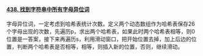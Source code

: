 #### [438. 找到字符串中所有字母异位词](https://leetcode.cn/problems/find-all-anagrams-in-a-string/)

字母异位词，一定考虑到哈希表统计次数。定义两个动态数组作为哈希表保存26个字母出现的次数，先遍历p，求出两个哈希表，如果此时两个哈希表相等，则0位置是一答案，接下来再遍历s，利用滑动窗口，把开始位置去掉，加上后边的位置，判断两个哈希表是否相等，相等，则插入新的位置，否则，继续滑动。